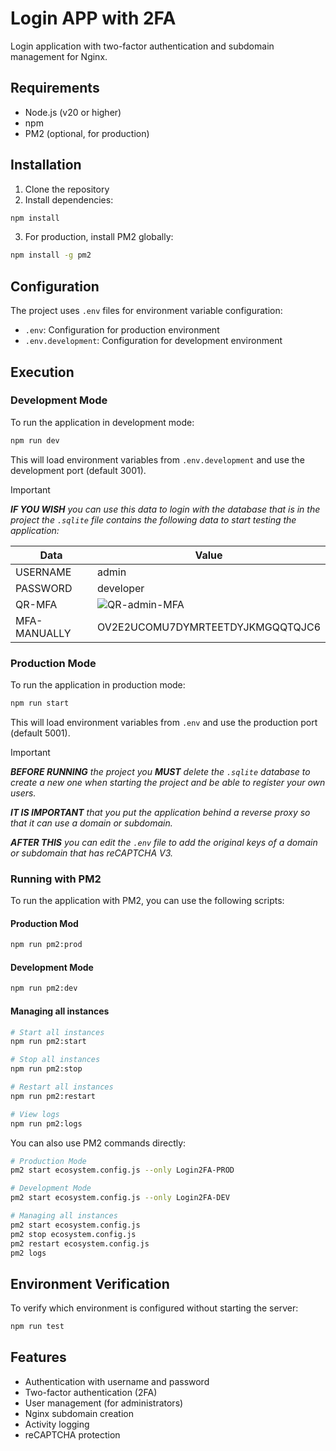 # Login APP with 2FA

Login application with two-factor authentication and subdomain management for Nginx.

## Requirements

- Node.js (v20 or higher)
- npm
- PM2 (optional, for production)

## Installation

1. Clone the repository
2. Install dependencies:

```bash
npm install
```

3. For production, install PM2 globally:

```bash
npm install -g pm2
```

## Configuration

The project uses `.env` files for environment variable configuration:

- `.env`: Configuration for production environment
- `.env.development`: Configuration for development environment

## Execution

### Development Mode

To run the application in development mode:

```bash
npm run dev
```

This will load environment variables from `.env.development` and use the development port (default 3001).

> [!important]
> _**IF YOU WISH** you can use this data to login with the database that is in the project
> the `.sqlite` file contains the following data to start testing the application:_

| Data | Value |
|-----|-------------|
|USERNAME|admin|
|PASSWORD|developer|
|QR-MFA|![QR-admin-MFA](https://github.com/user-attachments/assets/2eb12dfb-8127-42b6-843a-421d2c400b87)|
|MFA-MANUALLY|OV2E2UCOMU7DYMRTEETDYJKMGQQTQJC6|

### Production Mode

To run the application in production mode:

```bash
npm run start
```

This will load environment variables from `.env` and use the production port (default 5001).

> [!important]
> _**BEFORE RUNNING** the project you **MUST** delete the `.sqlite` database to create a new one
> when starting the project and be able to register your own users._
> 
> _**IT IS IMPORTANT** that you put the application behind a reverse proxy so that it can use a domain or subdomain._
> 
> _**AFTER THIS** you can edit the `.env` file to add the original keys of a domain or subdomain that has reCAPTCHA V3._

### Running with PM2

To run the application with PM2, you can use the following scripts:

#### Production Mod

```bash
npm run pm2:prod
```

#### Development Mode

```bash
npm run pm2:dev
```

#### Managing all instances

```bash
# Start all instances
npm run pm2:start

# Stop all instances
npm run pm2:stop

# Restart all instances
npm run pm2:restart

# View logs
npm run pm2:logs
```

You can also use PM2 commands directly:

```bash
# Production Mode
pm2 start ecosystem.config.js --only Login2FA-PROD

# Development Mode
pm2 start ecosystem.config.js --only Login2FA-DEV

# Managing all instances
pm2 start ecosystem.config.js
pm2 stop ecosystem.config.js
pm2 restart ecosystem.config.js
pm2 logs
```

## Environment Verification

To verify which environment is configured without starting the server:

```bash
npm run test
```

## Features

- Authentication with username and password
- Two-factor authentication (2FA)
- User management (for administrators)
- Nginx subdomain creation
- Activity logging
- reCAPTCHA protection 
